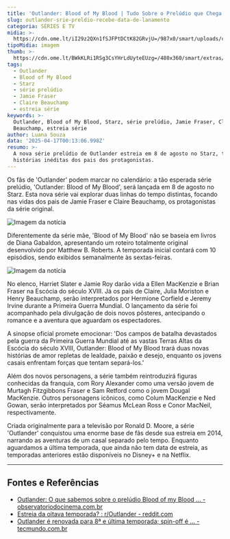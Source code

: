 ```yaml
---
title: 'Outlander: Blood of My Blood | Tudo Sobre o Prelúdio que Chega em Agosto'
slug: outlander-srie-preldio-recebe-data-de-lanamento
categoria: SÉRIES E TV
midia: >-
  https://cdn.ome.lt/iI29z2QXn1fSJFPtDCtK82GRvjU=/987x0/smart/uploads/conteudo/fotos/Design_sem_nome_-_2025-04-16T202029.562.png
tipoMidia: imagem
thumb: >-
  https://cdn.ome.lt/BWkKLRi1RSg3CsYHrLdUyteEUzg=/480x360/smart/extras/conteudos/Design_sem_nome_-_2025-04-16T202029.562.png
tags:
  - Outlander
  - Blood of My Blood
  - Starz
  - série prelúdio
  - Jamie Fraser
  - Claire Beauchamp
  - estreia série
keywords: >-
  Outlander, Blood of My Blood, Starz, série prelúdio, Jamie Fraser, Claire
  Beauchamp, estreia série
author: Luana Souza
data: '2025-04-17T00:13:06.998Z'
resumo: >-
  A nova série prelúdio de Outlander estreia em 8 de agosto no Starz, trazendo
  histórias inéditas dos pais dos protagonistas.
---
```


Os fãs de 'Outlander' podem marcar no calendário: a tão esperada série prelúdio, 'Outlander: Blood of My Blood', será lançada em 8 de agosto no Starz. Esta nova série vai explorar duas linhas do tempo distintas, focando nas vidas dos pais de Jamie Fraser e Claire Beauchamp, os protagonistas da série original.

![Imagem da notícia](https://cdn.ome.lt/QBsesCEaKW3bhDpHVDk6s3Q_SPM=/fit-in/837x500/smart/uploads/conteudo/fotos/outlander-blood-of-my-blood-1.png)

Diferentemente da série mãe, 'Blood of My Blood' não se baseia em livros de Diana Gabaldon, apresentando um roteiro totalmente original desenvolvido por Matthew B. Roberts. A temporada inicial contará com 10 episódios, sendo exibidos semanalmente às sextas-feiras.

![Imagem da notícia](https://cdn.ome.lt/aDpfhEZJiWSP0PscEUWEw5_2AGA=/fit-in/837x500/smart/uploads/conteudo/fotos/outlander-blood-of-my-blood.png)

No elenco, Harriet Slater e Jamie Roy darão vida a Ellen MacKenzie e Brian Fraser na Escócia do século XVIII. Já os pais de Claire, Julia Moriston e Henry Beauchamp, serão interpretados por Hermione Corfield e Jeremy Irvine durante a Primeira Guerra Mundial. O lançamento da série foi acompanhado pela divulgação de dois novos pôsteres, antecipando o romance e a aventura que aguardam os espectadores.

A sinopse oficial promete emocionar: 'Dos campos de batalha devastados pela guerra da Primeira Guerra Mundial até as vastas Terras Altas da Escócia do século XVIII, Outlander: Blood of My Blood trará duas novas histórias de amor repletas de lealdade, paixão e desejo, enquanto os jovens casais enfrentam forças que tentam separá-los.'

Além dos novos personagens, a série também reintroduzirá figuras conhecidas da franquia, com Rory Alexander como uma versão jovem de Murtagh Fitzgibbons Fraser e Sam Retford como o jovem Dougal MacKenzie. Outros personagens icônicos, como Colum MacKenzie e Ned Gowan, serão interpretados por Séamus McLean Ross e Conor MacNeil, respectivamente.

Criada originalmente para a televisão por Ronald D. Moore, a série 'Outlander' conquistou uma enorme base de fãs desde sua estreia em 2014, narrando as aventuras de um casal separado pelo tempo. Enquanto aguardamos a última temporada, que ainda não tem data de estreia, as temporadas anteriores estão disponíveis no Disney+ e na Netflix.

---

## Fontes e Referências

- [Outlander: O que sabemos sobre o prelúdio Blood of my Blood ... - observatoriodocinema.com.br](https://observatoriodocinema.com.br/series/outlander-o-que-sabemos-sobre-o-preludio-blood-of-my-blood/)
- [Estreia da oitava temporada? : r/Outlander - reddit.com](https://www.reddit.com/r/Outlander/comments/1hvdv6w/season_eight_premiere/?tl=pt-br)
- [Outlander é renovada para 8ª e última temporada; spin-off é ... - tecmundo.com.br](https://www.tecmundo.com.br/minha-serie/259453-outlander-renovada-8-ultima-temporada-spin-off-e-confirmado.htm)
